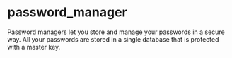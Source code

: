 # password_manager
Password managers let you store and manage your passwords in a secure way. All your passwords are stored in a single database that is protected with a master key. 

